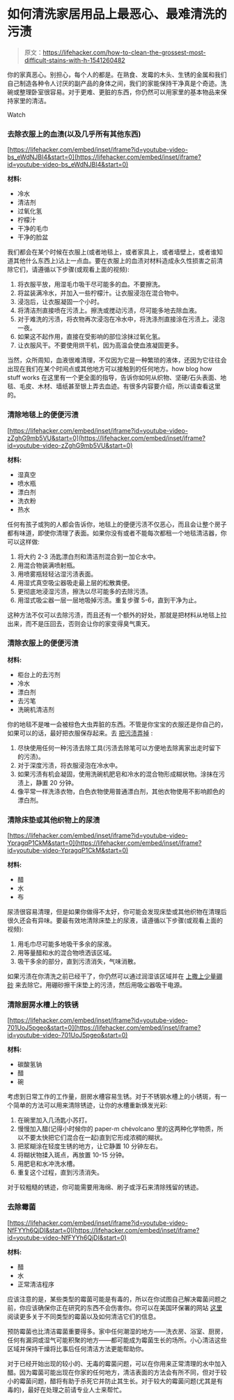 # 如何清洗家居用品上最恶心、最难清洗的污渍

> 原文：<https://lifehacker.com/how-to-clean-the-grossest-most-difficult-stains-with-h-1541260482>

你的家真恶心。别担心，每个人的都是。在熟食、发霉的木头、生锈的金属和我们自己制造各种令人讨厌的副产品的身体之间，我们的家能保持干净真是个奇迹。洗碗或整理卧室很容易。对于更难、更脏的东西，你仍然可以用家里的基本物品来保持家里的清洁。

Watch

### 去除衣服上的血渍(以及几乎所有其他东西)

 [https://lifehacker.com/embed/inset/iframe?id=youtube-video-bs_eWdNJBI4&start=0](https://lifehacker.com/embed/inset/iframe?id=youtube-video-bs_eWdNJBI4&start=0) 

**材料:**

*   冷水
*   清洁剂
*   过氧化氢
*   柠檬汁
*   干净的毛巾
*   干净的脸盆

我们都会在某个时候在衣服上(或者地毯上，或者家具上，或者墙壁上，或者谁知道其他什么东西上)沾上一点血。要在衣服上的血渍对材料造成永久性损害之前清除它们，请遵循以下步骤(或观看上面的视频):

1.  将衣服平放，用湿毛巾吸干尽可能多的血。不要擦洗。
2.  将盆装满冷水，并加入一些柠檬汁。让衣服浸泡在混合物中。
3.  浸泡后，让衣服凝固一个小时。
4.  将清洁剂直接喷在污渍上。擦洗或搅动污渍，尽可能多地去除血液。
5.  对于难洗的污渍，将衣物再次浸泡在冷水中，将洗涤剂直接涂在污渍上。浸泡一夜。
6.  如果这不起作用，直接在受影响的部位涂抹过氧化氢。
7.  让衣服风干。不要使用烘干机，因为高温会使血液凝固更多。

当然，众所周知，血液很难清理，不仅因为它是一种繁琐的液体，还因为它往往会出现在我们在某个时间点或其他地方可以接触到的任何地方。how blog how stuff works 在这里有一个更全面的指导，告诉你如何从织物、坚硬/石头表面、地毯、毛皮、木材、墙纸甚至银上弄去血迹。有很多内容要介绍，所以请查看这里的。

### 清除地毯上的便便污渍

 [https://lifehacker.com/embed/inset/iframe?id=youtube-video-zZghG9mb5VU&start=0](https://lifehacker.com/embed/inset/iframe?id=youtube-video-zZghG9mb5VU&start=0) 

**材料:**

*   湿真空
*   喷水瓶
*   漂白剂
*   洗衣粉
*   热水

任何有孩子或狗的人都会告诉你，地毯上的便便污渍不仅恶心，而且会让整个房子都有味道，即使你清理了表面。如果你没有或者不能每次都租一个地毯清洁器，你可以这样做:

1.  将大约 2-3 汤匙漂白剂和清洁剂混合到一加仑水中。
2.  用混合物装满喷射瓶。
3.  用喷雾瓶轻轻沾湿污渍表面。
4.  用湿式真空吸尘器吸走最上层的松散粪便。
5.  更彻底地浸湿污渍，擦洗以尽可能多的去除污渍。
6.  用湿式吸尘器一层一层地吸掉污渍。重复步骤 5-6，直到干净为止。

这种方法不仅可以去除污渍，而且还有一个额外的好处，那就是把材料从地毯上拉出来，而不是压回去，否则会让你的家变得臭气熏天。

### 清除衣服上的便便污渍

**材料:**

*   柜台上的去污剂
*   冷水
*   漂白剂
*   去污笔
*   洗碗机清洁剂

你的地毯不是唯一会被棕色大虫弄脏的东西。不管是你宝宝的衣服还是你自己的，如果可以的话，最好把衣服保存起来。去 [把污渍弄掉](http://www.livestrong.com/article/217385-how-to-wash-clothes-with-baby-poop-stains/) :

1.  尽快使用任何一种污渍去除工具(污渍去除笔可以方便地去除离家出走时留下的污渍)。
2.  对于深度污渍，将衣服浸泡在冷水中。
3.  如果污渍有机会凝固，使用洗碗机肥皂和冷水的混合物形成糊状物。涂抹在污渍上，静置 20 分钟。
4.  像平常一样洗涤衣物，白色衣物使用普通漂白剂，其他衣物使用不影响颜色的漂白剂。

### 清除床垫或其他织物上的尿渍

 [https://lifehacker.com/embed/inset/iframe?id=youtube-video-YpragqP1CkM&start=0](https://lifehacker.com/embed/inset/iframe?id=youtube-video-YpragqP1CkM&start=0) 

**材料:**

*   醋
*   水
*   布

尿渍很容易清理，但是如果你做得不太好，你可能会发现床垫或其他织物在清理后很久还会有异味。要最有效地清除床垫上的尿液，请遵循以下步骤(或观看上面的视频):

1.  用毛巾尽可能多地吸干多余的尿液。
2.  用等量醋和水的混合物喷洒该区域。
3.  吸干多余的部分，直到污渍消失，气味消散。

如果污渍在你清洗之前已经干了，你仍然可以通过润湿该区域并在 [上撒上少量硼砂](http://www.wikihow.com/Remove-Urine-Stains-from-Mattress) 来去除它。用硼砂擦干床垫上的污渍，然后用吸尘器吸干电源。

### 清除厨房水槽上的铁锈

 [https://lifehacker.com/embed/inset/iframe?id=youtube-video-701UoJ5pgeo&start=0](https://lifehacker.com/embed/inset/iframe?id=youtube-video-701UoJ5pgeo&start=0) 

**材料:**

*   碳酸氢钠
*   醋
*   碗

考虑到日常工作的工作量，厨房水槽容易生锈。对于不锈钢水槽上的小锈斑，有一个简单的方法可以用来清除锈迹，让你的水槽重新焕发光彩:

1.  在碗里加入几汤匙小苏打。
2.  慢慢加入醋(记得小时候你的 paper-m chévolcano 里的这两种化学物质，所以不要太快把它们混合在一起)直到它形成浓稠的糊状。
3.  把浆糊涂在轻度生锈的地方，让它静置 10 分钟左右。
4.  将糊状物揉入斑点，再放置 10-15 分钟。
5.  用肥皂和水冲洗水槽。
6.  重复这个过程，直到污渍消失。

对于较粗糙的锈迹，你可能需要用海绵、刷子或浮石来清除残留的锈迹。

### 去除霉菌

 [https://lifehacker.com/embed/inset/iframe?id=youtube-video-NfFYYh6QjDI&start=0](https://lifehacker.com/embed/inset/iframe?id=youtube-video-NfFYYh6QjDI&start=0) 

**材料:**

*   醋
*   水
*   正常清洁程序

应该注意的是，某些类型的霉菌可能是有毒的，所以在你试图自己解决霉菌问题之前，你应该确保你正在研究的东西不会伤害你。你可以在美国环保署的网站 [这里](http://www.epa.gov/mold/moldguide.html) 阅读更多关于不同类型的霉菌以及如何清洁它们的信息。

预防霉菌也比清洁霉菌重要得多。家中任何潮湿的地方——洗衣房、浴室、厨房，任何有漏洞或湿气可能积聚的地方——都可能成为霉菌生长的场所。小心清洁这些区域并保持干燥将比事后任何清洁方法更能帮助你。

对于已经开始出现的较小的、无毒的霉菌问题，可以在你用来正常清理的水中加入醋。因为霉菌可能出现在你家的任何地方，清洁表面的方法会有所不同，但对于较小的霉菌问题，醋将有助于杀死它并防止其生长。对于较大的霉菌问题(尤其是有毒的)，最好在处理之前请专业人士来帮忙。